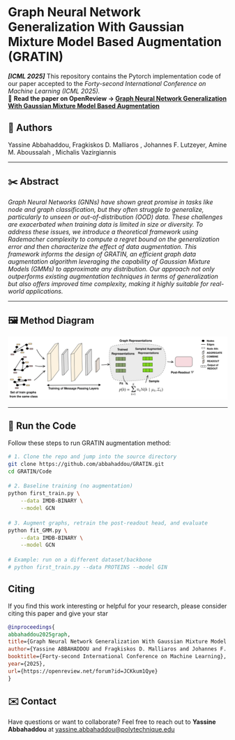 # Graph Neural Network Generalization With Gaussian Mixture Model Based Augmentation (GRATIN)

**_[ICML 2025]_**  This repository contains the Pytorch implementation code of our paper accepted to the *Forty-second International Conference on Machine Learning (ICML 2025).*  
📄 **Read the paper on OpenReview → [Graph Neural Network Generalization With Gaussian Mixture Model Based Augmentation](https://openreview.net/forum?id=JCKkum1Qye)**

## 👥 Authors
Yassine Abbahaddou, Fragkiskos D. Malliaros  , Johannes F. Lutzeyer, Amine M. Aboussalah  , Michalis Vazirgiannis

---


## ✂️ Abstract
*Graph Neural Networks (GNNs) have shown great promise in tasks like node and graph classification, but they often struggle to generalize, particularly to unseen or out-of-distribution (OOD) data. These challenges are exacerbated when training data is limited in size or diversity. To address these issues, we introduce a theoretical framework using Rademacher complexity to compute a regret bound on the generalization error and then characterize the effect of data augmentation. This framework informs the design of GRATIN, an efficient graph data augmentation algorithm leveraging the capability of Gaussian Mixture Models (GMMs) to approximate any distribution. Our approach not only outperforms existing augmentation techniques in terms of generalization but also offers improved time complexity, making it highly suitable for real-world applications.*  

---
## 🖼️ Method Diagram
![GRATIN Method Overview](Asset/GRATIN_Diagram.png)

---
## 🚀 Run the Code
Follow these steps to run GRATIN augmentation method:

```bash
# 1. Clone the repo and jump into the source directory
git clone https://github.com/abbahaddou/GRATIN.git
cd GRATIN/Code

# 2. Baseline training (no augmentation)
python first_train.py \
    --data IMDB-BINARY \
    --model GCN

# 3. Augment graphs, retrain the post‑readout head, and evaluate
python fit_GMM.py \
    --data IMDB-BINARY \
    --model GCN

# Example: run on a different dataset/backbone
# python first_train.py --data PROTEINS --model GIN
```
## Citing
If you find this work interesting or helpful for your research, please consider citing this paper and give your star

```bibtex
@inproceedings{
abbahaddou2025graph,
title={Graph Neural Network Generalization With Gaussian Mixture Model Based Augmentation},
author={Yassine ABBAHADDOU and Fragkiskos D. Malliaros and Johannes F. Lutzeyer and Amine M. Aboussalah and Michalis Vazirgiannis},
booktitle={Forty-second International Conference on Machine Learning},
year={2025},
url={https://openreview.net/forum?id=JCKkum1Qye}
}
```

## ✉️ Contact

Have questions or want to collaborate? Feel free to reach out to **Yassine Abbahaddou** at <yassine.abbahaddou@polytechnique.edu> 
